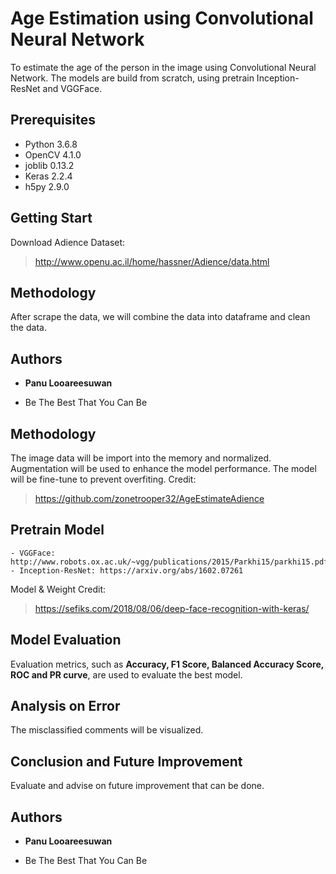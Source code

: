 # Age Estimation using Convolutional Neural Network

To estimate the age of the person in the image using Convolutional Neural Network. The models are build from scratch, using pretrain Inception-ResNet and VGGFace.

## Prerequisites

- Python 3.6.8
- OpenCV 4.1.0
- joblib 0.13.2
- Keras 2.2.4
- h5py 2.9.0

## Getting Start

Download Adience Dataset:
> http://www.openu.ac.il/home/hassner/Adience/data.html

## Methodology

After scrape the data, we will combine the data into dataframe and clean the data.

## Authors

* **Panu Looareesuwan** 

* Be The Best That You Can Be

## Methodology

The image data will be import into the memory and normalized. Augmentation will be used to enhance the model performance.
The model will be fine-tune to prevent overfiting.
Credit: 
> https://github.com/zonetrooper32/AgeEstimateAdience

## Pretrain Model

    - VGGFace: http://www.robots.ox.ac.uk/~vgg/publications/2015/Parkhi15/parkhi15.pdf
    - Inception-ResNet: https://arxiv.org/abs/1602.07261

Model & Weight
Credit:
> https://sefiks.com/2018/08/06/deep-face-recognition-with-keras/

## Model Evaluation

Evaluation metrics, such as **Accuracy, F1 Score, Balanced Accuracy Score, ROC and PR curve**, are used to evaluate the best model.

## Analysis on Error

The misclassified comments will be visualized.

## Conclusion and Future Improvement

Evaluate and advise on future improvement that can be done.

## Authors

* **Panu Looareesuwan** 

* Be The Best That You Can Be
